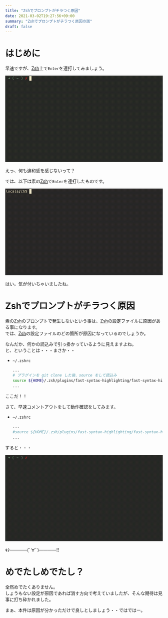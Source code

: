 ```yaml
---
title: "Zshでプロンプトがチラつく原因"
date: 2021-03-02T19:27:56+09:00
summary: "Zshでプロンプトがチラつく原因の話"
draft: false
---
```

# はじめに
早速ですが、[Zsh](https://www.zsh.org/)上で`Enter`を連打してみましょう。  

![image1](image1.gif)

えっ、何も違和感を感じないって？  

では、以下は素の[Zsh](https://www.zsh.org/)で`Enter`を連打したものです。  

![image2](image2.gif)

はい。気が付いちゃいましたね。  

# Zshでプロンプトがチラつく原因
素の[Zsh](https://www.zsh.org/)のプロンプトで発生しないという事は、[Zsh](https://www.zsh.org/)の設定ファイルに原因がある事になります。  
では、[Zsh](https://www.zsh.org/)の設定ファイルのどの箇所が原因になっているのでしょうか。  

なんだか、何かの読込みで引っ掛かっているように見えますよね。  
と、ということは・・・まさか・・  

* `~/.zshrc`
  ```zsh
  ...
  # プラグインを git clone した後、source をして読込み
  source ${HOME}/.zsh/plugins/fast-syntax-highlighting/fast-syntax-highlighting.plugin.zsh
  ...
  ```

ここだ！！  

さて、早速コメントアウトをして動作確認をしてみます。  

* `~/.zshrc`
  ```zsh
  ...
  #source ${HOME}/.zsh/plugins/fast-syntax-highlighting/fast-syntax-highlighting.plugin.zsh
  ...
  ```

すると・・・  

![image3](image3.gif)

ｷﾀ━━━━(ﾟ∀ﾟ)━━━━!!  

# めでたしめでたし？
全然めでたくありません。  
しょうもない設定が原因であれば消す方向で考えていましたが、そんな期待は見事に打ち砕かれました。  

まぁ、本件は原因が分かっただけで良しとしましょう・・ではではー。
